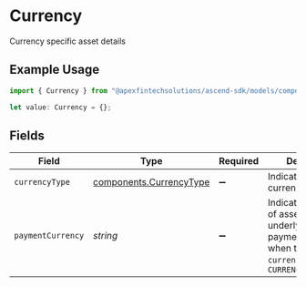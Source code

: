 # Currency

Currency specific asset details

## Example Usage

```typescript
import { Currency } from "@apexfintechsolutions/ascend-sdk/models/components";

let value: Currency = {};
```

## Fields

| Field                                                                                                             | Type                                                                                                              | Required                                                                                                          | Description                                                                                                       | Example                                                                                                           |
| ----------------------------------------------------------------------------------------------------------------- | ----------------------------------------------------------------------------------------------------------------- | ----------------------------------------------------------------------------------------------------------------- | ----------------------------------------------------------------------------------------------------------------- | ----------------------------------------------------------------------------------------------------------------- |
| `currencyType`                                                                                                    | [components.CurrencyType](../../models/components/currencytype.md)                                                | :heavy_minus_sign:                                                                                                | Indicates the type of currency                                                                                    | CURRENCY                                                                                                          |
| `paymentCurrency`                                                                                                 | *string*                                                                                                          | :heavy_minus_sign:                                                                                                | Indicates the name of asset for the underlying payment_currency when the `currency_type` is `CURRENCY_EQUIVALENT` | assets/8395                                                                                                       |